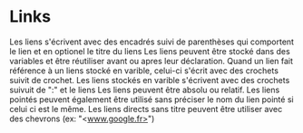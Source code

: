 Links
=====

Les liens s'écrivent avec des encadrés suivi de parenthèses qui comportent le lien et en optionel le titre du liens
Les liens peuvent être stocké dans des variables et être réutiliser avant ou apres leur déclaration.
Quand un lien fait référence à un liens stocké en varible, celui-ci s'écrit avec des crochets suivit de crochet.
Les liens stockés en varible s'écrivent avec des crochets suivuit de ":" et le liens
Les liens peuvent être absolu ou relatif.
Les liens pointés peuvent également être utilisé sans préciser le nom du lien pointé si celui ci est le même.
Les liens directs sans titre peuvent être utiliser avec des chevrons (ex: "<www.google.fr>")